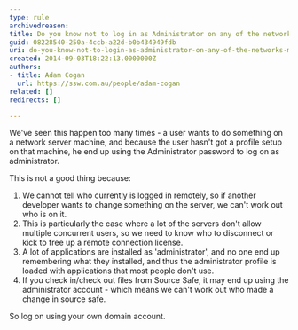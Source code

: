 ```yaml
---
type: rule
archivedreason: 
title: Do you know not to log in as Administrator on any of the networks machines?
guid: 08228540-250a-4ccb-a22d-b0b434949fdb
uri: do-you-know-not-to-login-as-administrator-on-any-of-the-networks-machines
created: 2014-09-03T18:22:13.0000000Z
authors:
- title: Adam Cogan
  url: https://ssw.com.au/people/adam-cogan
related: []
redirects: []

---
```


We've seen this happen too many times - a user wants to do something on a network server machine, and because the user hasn't got a profile setup on that machine, he end up using the Administrator password to log on as administrator.

<!--endintro-->

This is not a good thing because:

1. We cannot tell who currently is logged in remotely, so if another developer wants to change something on the server, we can't work out who is on it.
2. This is particularly the case where a lot of the servers don't allow multiple concurrent
                        users, so we need to know who to disconnect or kick to free up a remote connection
                        license.
3. A lot of applications are installed as 'administrator', and no one end up remembering
                        what they installed, and thus the administrator profile is loaded with applications
                        that most people don't use.
4. If you check in/check out files from Source Safe, it may end up using the administrator
                        account - which means we can't work out who made a change in source safe.


So log on using your own domain account.
